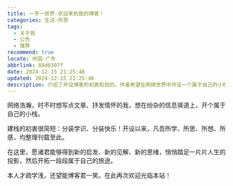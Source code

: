 ```yaml
---
title: 一字一世界·欢迎来到我的博客！
categories: 生活·所思
tags:
  - 关于我
  - 公告
  - 推荐
recommend: true
locate: 中国·广东
abbrlink: 88d0307f
date: 2024-12-15 21:25:46
updated: 2024-12-15 21:25:46
description: 介绍了开设博客的初衷和目的。作者希望在网络世界中开设一个属于自己的小栈，用来分装学识和快乐，并分享自己的所学、所思、所想、所感。作者期待读者能从博客中得到新的启发、见解和思绪，并欢迎读者光临本站。
---
```



网络浩瀚，时不时想写点文章、抒发情怀的我，想在纷杂的信息驿道上，开个属于自己的小栈。

建栈的初衷很简短：分装学识、分装快乐！开设以来，凡吾所学、所思、所想、所感，均整理刊载至此。

在这里，愿诸君能够得到新的启发、新的见解、新的思绪，悄悄踏足一片片人生的投影，然后开拓一段段属于自己的旅途。

本人才疏学浅，还望能博客君一笑。在此再次欢迎光临本站！